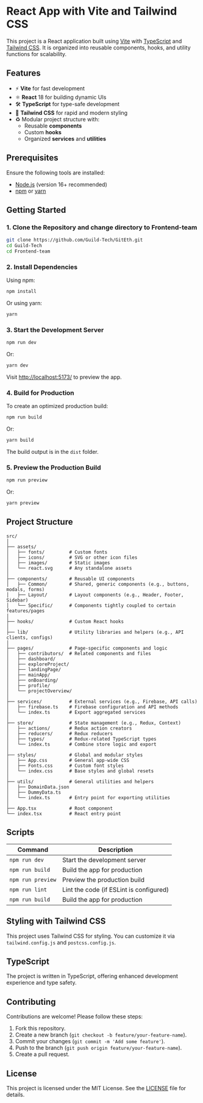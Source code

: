 # React App with Vite and Tailwind CSS

This project is a React application built using [Vite](https://vitejs.dev/) with [TypeScript](https://www.typescriptlang.org/) and [Tailwind CSS](https://tailwindcss.com/). It is organized into reusable components, hooks, and utility functions for scalability.

## Features

- ⚡ **Vite** for fast development
- ⚛️ **React** 18 for building dynamic UIs
- 🛠️ **TypeScript** for type-safe development
- 💨 **Tailwind CSS** for rapid and modern styling
- ♻️ Modular project structure with:
  - Reusable **components**
  - Custom **hooks**
  - Organized **services** and **utilities**

## Prerequisites

Ensure the following tools are installed:

- [Node.js](https://nodejs.org/) (version 16+ recommended)
- [npm](https://www.npmjs.com/) or [yarn](https://yarnpkg.com/)

## Getting Started

### 1. Clone the Repository and change directory to Frontend-team
```bash
git clone https://github.com/Guild-Tech/GitEth.git
cd Guild-Tech
cd Frontend-team
```


### 2. Install Dependencies

Using npm:

```bash
npm install
```

Or using yarn:

```bash
yarn
```

### 3. Start the Development Server

```bash
npm run dev
```

Or:

```bash
yarn dev
```

Visit [http://localhost:5173/](http://localhost:5173/) to preview the app.

### 4. Build for Production

To create an optimized production build:

```bash
npm run build
```

Or:

```bash
yarn build
```

The build output is in the `dist` folder.

### 5. Preview the Production Build

```bash
npm run preview
```

Or:

```bash
yarn preview
```

## Project Structure

```plaintext
src/
│
├── assets/
│   ├── fonts/         # Custom fonts
│   ├── icons/         # SVG or other icon files
│   ├── images/        # Static images
│   └── react.svg      # Any standalone assets
│
├── components/        # Reusable UI components
│   ├── Common/        # Shared, generic components (e.g., buttons, modals, forms)
│   ├── Layout/        # Layout components (e.g., Header, Footer, Sidebar)
│   └── Specific/      # Components tightly coupled to certain features/pages
│
├── hooks/             # Custom React hooks
│
├── lib/               # Utility libraries and helpers (e.g., API clients, configs)
│
├── pages/             # Page-specific components and logic
│   ├── contributors/  # Related components and files
│   ├── dashboard/     
│   ├── exploreProject/ 
│   ├── landingPage/   
│   ├── mainApp/       
│   ├── onBoarding/    
│   ├── profile/       
│   └── projectOverview/       
│
├── services/          # External services (e.g., Firebase, API calls)
│   ├── firebase.ts    # Firebase configuration and API methods
│   └── index.ts       # Export aggregated services
│
├── store/             # State management (e.g., Redux, Context)
│   ├── actions/       # Redux action creators
│   ├── reducers/      # Redux reducers
│   ├── types/         # Redux-related TypeScript types
│   └── index.ts       # Combine store logic and export
│
├── styles/            # Global and modular styles
│   ├── App.css        # General app-wide CSS
│   ├── Fonts.css      # Custom font styles
│   └── index.css      # Base styles and global resets
│
├── utils/             # General utilities and helpers
│   ├── DomainData.json 
│   ├── DummyData.ts
│   └── index.ts       # Entry point for exporting utilities
│
├── App.tsx            # Root component
└── index.tsx          # React entry point

```

## Scripts

| Command         | Description                               |
| --------------- | ----------------------------------------- |
| `npm run dev`   | Start the development server              |
| `npm run build` | Build the app for production              |
| `npm run preview` | Preview the production build            |
| `npm run lint`  | Lint the code (if ESLint is configured)   |
| `npm run build` | Build the app for production              |  |

## Styling with Tailwind CSS

This project uses Tailwind CSS for styling. You can customize it via `tailwind.config.js` and `postcss.config.js`.


## TypeScript

The project is written in TypeScript, offering enhanced development experience and type safety.

## Contributing

Contributions are welcome! Please follow these steps:

1. Fork this repository.
2. Create a new branch (`git checkout -b feature/your-feature-name`).
3. Commit your changes (`git commit -m 'Add some feature'`).
4. Push to the branch (`git push origin feature/your-feature-name`).
5. Create a pull request.

## License

This project is licensed under the MIT License. See the [LICENSE](LICENSE) file for details.
